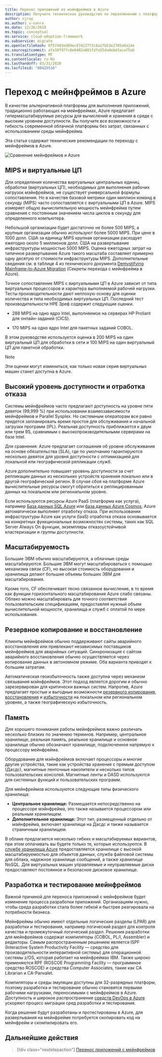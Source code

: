 ```yaml
---
title: Перенос приложений из мэйнфреймов в Azure
description: Получите техническое руководство по переключению с платформы мэйнфреймов на масштабируемый расчет и хранение в среде с высокой доступностью Azure.
author: njray
ms.author: v-nanra
ms.date: 12/26/2018
ms.topic: conceptual
ms.service: cloud-adoption-framework
ms.subservice: migrate
ms.openlocfilehash: 0f57483ed09ec87422773c6a2fb53e2785a0a24e
ms.sourcegitcommit: afe10f97fc0e0402a881fdfa55dadebd3aca75ab
ms.translationtype: MT
ms.contentlocale: ru-RU
ms.lasthandoff: 03/31/2020
ms.locfileid: "80425516"
---
```

<!-- cSpell:ignore njray nanra vCPUs Proliant Sysplex IPLs DASDs LPARs ISPF Panvalet -->

# <a name="make-the-switch-from-mainframes-to-azure"></a>Переход с мейнфреймов в Azure

В качестве альтернативной платформы для выполнения приложений, традиционно работающих на мейнфреймах, Azure предлагает гипермасштабируемые ресурсы для вычислений и хранения в среде с высоким уровнем доступности. Вы получите все возможности и гибкость современной облачной платформы без затрат, связанных с использованием среды мейнфрейма.

Эта статья содержит технические рекомендации по переходу с мейнфреймов в Azure.

![Сравнение мейнфреймов и Azure](../../_images/mainframe-migration/make-the-switch.png)

## <a name="mips-vs-vcpus"></a>MIPS и виртуальные ЦП

Для определения количества виртуальных центральных единиц обработки (виртуальных ЦП), необходимых для выполнения рабочих нагрузок мэйнфреймов, не существует универсальной формулы сопоставления. Но в качестве базовой метрики один миллион команд в секунду (MIPS) часто сопоставляется с виртуальными ЦП в Azure. MIPS измеряет общую вычислительную мощность мейнфрейма путем сравнения с постоянным значением числа циклов в секунду для определенного компьютера.

Небольшой организации будет достаточно не более 500 MIPS, а крупные организации обычно используют более 5000 MIPS. При цене в 1000 долл. США за единицу MIPS крупная организации расходует ежегодно около 5 миллионов долл. США на развертывание инфраструктуры мощностью 5000 MIPS. Оценка ежегодных затрат на типичное развертывание Azure такого масштаба составляет примерно одну десятую от стоимости инфраструктуры MIPS. Дополнительные сведения см. в таблице 4 из технического документа [Demystifying Mainframe-to-Azure Migration](https://azure.microsoft.com/resources/demystifying-mainframe-to-azure-migration) (Секреты перехода с мейнфрейма в Azure).

Точное сопоставление MIPS с виртуальными ЦП в Azure зависит от типа виртуальных процессоров и характера выполняемой рабочей нагрузки. Тесты производительности дают неплохую основу для оценки количества и типа необходимых виртуальных ЦП. Последний тест производительности HPE Зреф содержит следующие оценки.

- 288 MIPS на одно ядро Intel, выполняемое на серверах HP Proliant для онлайн-заданий (CICS).

- 170 MIPS на одно ядро Intel для пакетных заданий COBOL.

В этом руководстве используется оценка в 200 MIPS на один виртуальный ЦП для обработки в сети и 100 MIPS на один виртуальный ЦП для пакетной обработки.

> [!NOTE]
> Эти оценки могут измениться, как только новая серия виртуальных машин станет доступна в Azure.

## <a name="high-availability-and-failover"></a>Высокий уровень доступности и отработка отказа

Системы мейнфреймов часто предлагают доступность на уровне пяти девяток (99,999 %) при использовании взаимозависимости мейнфреймов и Parallel Sysplex. Но системным операторам все равно придется запланировать время простоя для обслуживания и начальной загрузки программ (IPL). Реальная доступность приближается к двум или трем 9S, сравнимым с высокопроизводительными серверами на базе Intel.

Для сравнения: Azure предлагает соглашения об уровне обслуживания на основе обязательства (SLA), где по умолчанию гарантируются несколько девяток для уровня доступности с оптимизацией для локальной или географической репликации служб.

Azure дополнительно повышает уровень доступности за счет репликации данных из нескольких устройств хранения локально или в другой географический регион. В случае сбоя на платформе Azure вычислительные ресурсы смогут обратиться к реплицированным данных на локальном или региональном уровне.

Если используются ресурсы Azure PaaS (платформа как услуга), например [База данных SQL Azure](https://docs.microsoft.com/azure/sql-database/sql-database-technical-overview) или [база данных Azure Cosmos](https://docs.microsoft.com/azure/cosmos-db/introduction), Azure автоматически выполняет отработку отказа. При использовании инфраструктуры Azure как услуги (IaaS) отработка отказа основывается на конкретных функциональных возможностях системы, таких как SQL Server Always On функции, экземпляры отказоустойчивой кластеризации и группы доступности.

## <a name="scalability"></a>Масштабируемость

Большие ЭВМ обычно масштабируются, а облачные среды масштабируются. Большие ЭВМ могут масштабироваться с помощью механизма связи (CF), но высокая стоимость оборудования и хранилища делают большие объемы больших ЭВМ для масштабирования.

Кроме того, CF обеспечивает тесно связанное вычисление, в то время как функции горизонтального масштабирования Azure слабо связаны. Облако можно масштабировать для точного соответствия пользовательским спецификациям, предоставляя нужный объем вычислительной мощности, хранилища и служб с оплатой по мере использования.

## <a name="backup-and-recovery"></a>Резервное копирование и восстановление

Клиенты мейнфреймов обычно поддерживают сайты аварийного восстановления или привлекают независимых поставщиков мейнфреймов для аварийных ситуаций. Синхронизация с сайтом аварийного восстановления обычно осуществляется через копирование данных в автономном режиме. Оба варианта приводят к большим затратам.

Автоматическая геоизбыточность также доступна через механизм связывания мэйнфреймов. Этот подход является дорогим и обычно зарезервирован для критически важных систем. Напротив, Azure предлагает простые и выгодные возможности [резервного копирования](https://docs.microsoft.com/azure/backup/backup-introduction-to-azure-backup), [восстановления](https://docs.microsoft.com/azure/site-recovery/site-recovery-overview) и [избыточности](https://docs.microsoft.com/azure/storage/common/storage-redundancy) на локальном или региональном уровнях, а также географическую избыточность.

## <a name="storage"></a>Память

Для хорошего понимания работы мейнфреймов важно различать несколько близких по значению терминов. Например, центральное хранилище, реальная память, реальное хранилище и основное хранилище обычно обозначают хранилище, подключенное напрямую к процессору мейнфрейма.

Оборудование для мэйнфреймов включает процессоры и многие другие устройства, такие как устройства хранения с прямым доступом (Дасдс), магнитные ленточные накопители и несколько типов пользовательских консолей. Магнитные ленты и DASD используются для системных функций и пользовательских программ.

Для мейнфреймов используются следующие типы физического хранилища:

- **Центральное хранилище:** Размещается непосредственно на процессоре мэйнфрейма, это также называется процессором или реальным хранилищем.
- **Дополнительное хранилище:** Этот тип, размещенный отдельно от мэйнфрейма, включает хранилище на Дасдс и также называется страничным хранилищем.

В облаке предлагается несколько гибких и масштабируемых вариантов, при этом оплачивать вы будете только те, которые используются. В [службе хранилища Azure](https://docs.microsoft.com/azure/storage/common/storage-introduction) предоставляется хранилище с высокой масштабируемостью для объектов данных, служба файловой системы для облака, надежное хранилище сообщений, а также хранилище NoSQL. Для виртуальных машин управляемые и неуправляемые диски предоставляют постоянное и безопасное дисковое хранилище.

## <a name="mainframe-development-and-testing"></a>Разработка и тестирование мейнфреймов

Важной причиной для переноса приложений с мейнфреймов будет изменение процесса разработки приложений. Организациям нужно, чтобы среда разработки стала более гибкой и быстрее реагировала на потребности бизнеса.

Мейнфреймы обычно имеют отдельные логические разделы (LPAR) для разработки и тестирования, например логический раздел для контроля качества и промежуточный логический раздел. Решения разработки для мейнфреймов содержат компиляторы (COBOL, PL/I, Assembler) и редакторы. Самым распространенным решением является ISPF (Interactive System Productivity Facility — средство для производительности интерактивной системы) для операционной системы z/OS, которая работает на мейнфреймах IBM. Также широко применяются RPF (ROSCOE Programming Facility — программное средство ROSCOE) и средства Computer Associates, такие как CA Librarian и CA-Panvalet.

Компиляторы и среды эмуляции доступны для 32-разрядных платформ, поэтому разработка и тестирование обычно становятся первыми рабочими нагрузками, переносимыми с мейнфреймов в Azure. Доступность и широкое распространение [средств DevOps в Azure](https://azure.microsoft.com/solutions/devops) ускоряют процесс миграции сред разработки и тестирования.

Когда решения будут разработаны и протестированы в Azure, для развертывания на мейнфрейме потребуется скопировать код на мейнфрейм и скомпилировать его.

## <a name="next-steps"></a>Дальнейшие действия

> [!div class="nextstepaction"]
> [Перенос приложений с мейнфреймов](./application-strategies.md)
